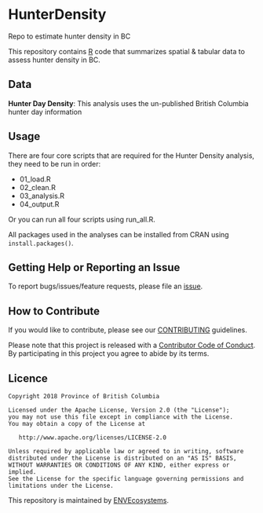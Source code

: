 # HunterDensity
Repo to estimate hunter density in BC

This repository contains [R](https://www.r-project.org/) code that summarizes spatial & tabular data to assess hunter density in BC.

## Data
**Hunter Day Density**:
This analysis uses the un-published British Columbia hunter day information

## Usage

There are four core scripts that are required for the Hunter Density analysis, they need to be run in order:

-   01\_load.R
-   02\_clean.R
-   03\_analysis.R
-   04\_output.R

Or you can run all four scripts using run_all.R.

All packages used in the analyses can be installed from CRAN using `install.packages()`.

## Getting Help or Reporting an Issue

To report bugs/issues/feature requests, please file an [issue](https://github.com/bcgov-c/intact-landcover/issues/).

## How to Contribute

If you would like to contribute, please see our [CONTRIBUTING](CONTRIBUTING.md) guidelines.

Please note that this project is released with a [Contributor Code of Conduct](CODE_OF_CONDUCT.md).
By participating in this project you agree to abide by its terms.

## Licence

    Copyright 2018 Province of British Columbia

    Licensed under the Apache License, Version 2.0 (the "License");
    you may not use this file except in compliance with the License.
    You may obtain a copy of the License at

       http://www.apache.org/licenses/LICENSE-2.0

    Unless required by applicable law or agreed to in writing, software
    distributed under the License is distributed on an "AS IS" BASIS,
    WITHOUT WARRANTIES OR CONDITIONS OF ANY KIND, either express or implied.
    See the License for the specific language governing permissions and
    limitations under the License.


This repository is maintained by [ENVEcosystems](https://github.com/orgs/bcgov/teams/envecosystems/members).
